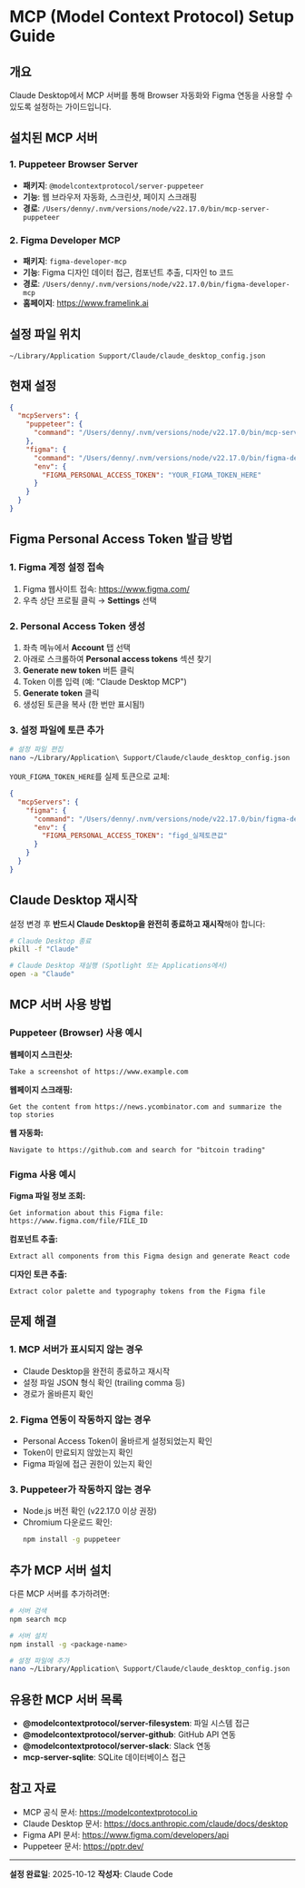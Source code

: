 # MCP (Model Context Protocol) Setup Guide

## 개요
Claude Desktop에서 MCP 서버를 통해 Browser 자동화와 Figma 연동을 사용할 수 있도록 설정하는 가이드입니다.

## 설치된 MCP 서버

### 1. Puppeteer Browser Server
- **패키지**: `@modelcontextprotocol/server-puppeteer`
- **기능**: 웹 브라우저 자동화, 스크린샷, 페이지 스크래핑
- **경로**: `/Users/denny/.nvm/versions/node/v22.17.0/bin/mcp-server-puppeteer`

### 2. Figma Developer MCP
- **패키지**: `figma-developer-mcp`
- **기능**: Figma 디자인 데이터 접근, 컴포넌트 추출, 디자인 to 코드
- **경로**: `/Users/denny/.nvm/versions/node/v22.17.0/bin/figma-developer-mcp`
- **홈페이지**: https://www.framelink.ai

## 설정 파일 위치
```
~/Library/Application Support/Claude/claude_desktop_config.json
```

## 현재 설정

```json
{
  "mcpServers": {
    "puppeteer": {
      "command": "/Users/denny/.nvm/versions/node/v22.17.0/bin/mcp-server-puppeteer"
    },
    "figma": {
      "command": "/Users/denny/.nvm/versions/node/v22.17.0/bin/figma-developer-mcp",
      "env": {
        "FIGMA_PERSONAL_ACCESS_TOKEN": "YOUR_FIGMA_TOKEN_HERE"
      }
    }
  }
}
```

## Figma Personal Access Token 발급 방법

### 1. Figma 계정 설정 접속
1. Figma 웹사이트 접속: https://www.figma.com/
2. 우측 상단 프로필 클릭 → **Settings** 선택

### 2. Personal Access Token 생성
1. 좌측 메뉴에서 **Account** 탭 선택
2. 아래로 스크롤하여 **Personal access tokens** 섹션 찾기
3. **Generate new token** 버튼 클릭
4. Token 이름 입력 (예: "Claude Desktop MCP")
5. **Generate token** 클릭
6. 생성된 토큰을 복사 (한 번만 표시됨!)

### 3. 설정 파일에 토큰 추가
```bash
# 설정 파일 편집
nano ~/Library/Application\ Support/Claude/claude_desktop_config.json
```

`YOUR_FIGMA_TOKEN_HERE`를 실제 토큰으로 교체:
```json
{
  "mcpServers": {
    "figma": {
      "command": "/Users/denny/.nvm/versions/node/v22.17.0/bin/figma-developer-mcp",
      "env": {
        "FIGMA_PERSONAL_ACCESS_TOKEN": "figd_실제토큰값"
      }
    }
  }
}
```

## Claude Desktop 재시작

설정 변경 후 **반드시 Claude Desktop을 완전히 종료하고 재시작**해야 합니다:

```bash
# Claude Desktop 종료
pkill -f "Claude"

# Claude Desktop 재실행 (Spotlight 또는 Applications에서)
open -a "Claude"
```

## MCP 서버 사용 방법

### Puppeteer (Browser) 사용 예시

**웹페이지 스크린샷:**
```
Take a screenshot of https://www.example.com
```

**웹페이지 스크래핑:**
```
Get the content from https://news.ycombinator.com and summarize the top stories
```

**웹 자동화:**
```
Navigate to https://github.com and search for "bitcoin trading"
```

### Figma 사용 예시

**Figma 파일 정보 조회:**
```
Get information about this Figma file: https://www.figma.com/file/FILE_ID
```

**컴포넌트 추출:**
```
Extract all components from this Figma design and generate React code
```

**디자인 토큰 추출:**
```
Extract color palette and typography tokens from the Figma file
```

## 문제 해결

### 1. MCP 서버가 표시되지 않는 경우
- Claude Desktop을 완전히 종료하고 재시작
- 설정 파일 JSON 형식 확인 (trailing comma 등)
- 경로가 올바른지 확인

### 2. Figma 연동이 작동하지 않는 경우
- Personal Access Token이 올바르게 설정되었는지 확인
- Token이 만료되지 않았는지 확인
- Figma 파일에 접근 권한이 있는지 확인

### 3. Puppeteer가 작동하지 않는 경우
- Node.js 버전 확인 (v22.17.0 이상 권장)
- Chromium 다운로드 확인:
  ```bash
  npm install -g puppeteer
  ```

## 추가 MCP 서버 설치

다른 MCP 서버를 추가하려면:

```bash
# 서버 검색
npm search mcp

# 서버 설치
npm install -g <package-name>

# 설정 파일에 추가
nano ~/Library/Application\ Support/Claude/claude_desktop_config.json
```

## 유용한 MCP 서버 목록

- **@modelcontextprotocol/server-filesystem**: 파일 시스템 접근
- **@modelcontextprotocol/server-github**: GitHub API 연동
- **@modelcontextprotocol/server-slack**: Slack 연동
- **mcp-server-sqlite**: SQLite 데이터베이스 접근

## 참고 자료

- MCP 공식 문서: https://modelcontextprotocol.io
- Claude Desktop 문서: https://docs.anthropic.com/claude/docs/desktop
- Figma API 문서: https://www.figma.com/developers/api
- Puppeteer 문서: https://pptr.dev/

---

**설정 완료일**: 2025-10-12
**작성자**: Claude Code
